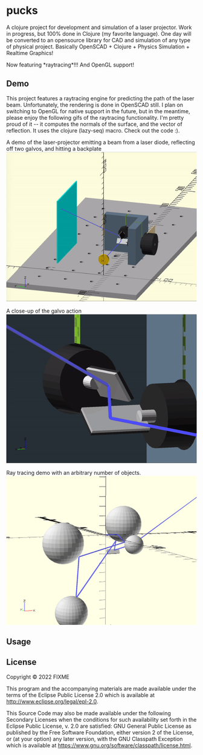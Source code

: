 # pucks

A clojure project for development and simulation of a laser projector.
Work in progress, but 100% done in Clojure (my favorite language).
One day will be converted to an opensource library for CAD and simulation of any type of physical project.
Basically OpenSCAD + Clojure + Physics Simulation + Realtime Graphics!

Now featuring \*raytracing\*!!!
And OpenGL support!

## Demo

This project features a raytracing engine for predicting the path of the laser beam. Unfortunately, the rendering is done in OpenSCAD still. I plan on switching to OpenGL for native support in the future, but in the meantime, please enjoy the following gifs of the raytracing functionality. I'm pretty proud of it -- it computes the normals of the surface, and the vector of reflection. It uses the clojure (lazy-seq) macro. Check out the code :).

A demo of the laser-projector emitting a beam from a laser diode, reflecting off two galvos, and hitting a backplate
![Render1](render1.gif?raw=true "Render1")

A close-up of the galvo action
![Render2](render2.gif?raw=true "Render2")

Ray tracing demo with an arbitrary number of objects.
![Render3](render3.png?raw=true "Render3")






## Usage


## License

Copyright © 2022 FIXME

This program and the accompanying materials are made available under the
terms of the Eclipse Public License 2.0 which is available at
http://www.eclipse.org/legal/epl-2.0.

This Source Code may also be made available under the following Secondary
Licenses when the conditions for such availability set forth in the Eclipse
Public License, v. 2.0 are satisfied: GNU General Public License as published by
the Free Software Foundation, either version 2 of the License, or (at your
option) any later version, with the GNU Classpath Exception which is available
at https://www.gnu.org/software/classpath/license.html.
